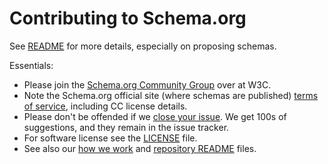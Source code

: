 # Contributing to Schema.org

See [README](../README.md) for more details, especially on proposing schemas.

Essentials:

* Please join the [Schema.org Community Group](https://www.w3.org/community/schemaorg) over at W3C.
* Note the Schema.org official site (where schemas are published) [terms of service](https://schema.org/docs/terms.html), including CC license details.
* Please don't be offended if we [close your issue](https://github.com/schemaorg/schemaorg/issues/2050). We get 100s of suggestions, and they remain in the issue tracker.
* For software license see the [LICENSE](../LICENSE) file.
* See also our [how we work](http://schema.org/docs/howwework.html) and [repository README](https://github.com/schemaorg/schemaorg/blob/main/README.md) files.
